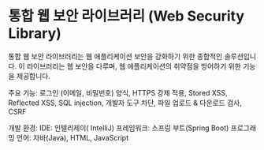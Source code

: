 # 통합 웹 보안 라이브러리 (Web Security Library)

통합 웹 보안 라이브러리는 웹 애플리케이션 보안을 강화하기 위한 종합적인 솔루션입니다. 이 라이브러리는 웹 보안을 다루며, 웹 애플리케이션의 취약점을 방어하기 위한 기능을 제공합니다.

주요 기능:
로그인 (이메일, 비밀번호) 양식,
HTTPS 강제 적용,
Stored XSS,
Reflected XSS,
SQL injection,
개발자 도구 차단,
파일 업로드 & 다운로드 검사,
CSRF

개발 환경:
IDE: 인텔리제이( IntelliJ)
프레임워크: 스프링 부트(Spring Boot)
프로그래밍 언어: 자바(Java), HTML, JavaScript

